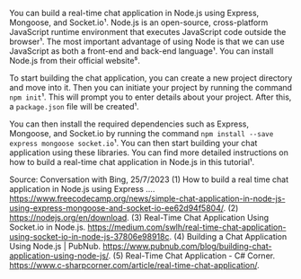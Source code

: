 You can build a real-time chat application in Node.js using Express, Mongoose, and Socket.io¹. Node.js is an open-source, cross-platform JavaScript runtime environment that executes JavaScript code outside the browser¹. The most important advantage of using Node is that we can use JavaScript as both a front-end and back-end language¹. You can install Node.js from their official website⁵.

To start building the chat application, you can create a new project directory and move into it. Then you can initiate your project by running the command `npm init`¹. This will prompt you to enter details about your project. After this, a `package.json` file will be created¹.

You can then install the required dependencies such as Express, Mongoose, and Socket.io by running the command `npm install --save express mongoose socket.io`¹. You can then start building your chat application using these libraries. You can find more detailed instructions on how to build a real-time chat application in Node.js in this tutorial¹.

Source: Conversation with Bing, 25/7/2023
(1) How to build a real time chat application in Node.js using Express .... https://www.freecodecamp.org/news/simple-chat-application-in-node-js-using-express-mongoose-and-socket-io-ee62d94f5804/.
(2) https://nodejs.org/en/download.
(3) Real-Time Chat Application Using Socket.io in Node.js. https://medium.com/swlh/real-time-chat-application-using-socket-io-in-node-js-37806e98918c.
(4) Building a Chat Application Using Node.js | PubNub. https://www.pubnub.com/blog/building-chat-application-using-node-js/.
(5) Real-Time Chat Application - C# Corner. https://www.c-sharpcorner.com/article/real-time-chat-application/.
